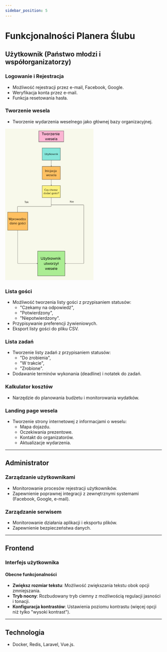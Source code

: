```yaml
---
sidebar_position: 5
---
```


# Funkcjonalności Planera Ślubu

## Użytkownik (Państwo młodzi i współorganizatorzy)

### Logowanie i Rejestracja
- Możliwość rejestracji przez e-mail, Facebook, Google.
- Weryfikacja konta przez e-mail.
- Funkcja resetowania hasła.



### Tworzenie wesela
- Tworzenie wydarzenia weselnego jako głównej bazy organizacyjnej.

![Rejestracja](/img/docusaurus-social-card3.jpg)

### Lista gości
- Możliwość tworzenia listy gości z przypisaniem statusów:
  - "Czekamy na odpowiedź",
  - "Potwierdzony",
  - "Niepotwierdzony".
- Przypisywanie preferencji żywieniowych.
- Eksport listy gości do pliku CSV.

### Lista zadań
- Tworzenie listy zadań z przypisaniem statusów:
  - "Do zrobienia",
  - "W trakcie",
  - "Zrobione".
- Dodawanie terminów wykonania (deadline) i notatek do zadań.

### Kalkulator kosztów
- Narzędzie do planowania budżetu i monitorowania wydatków.

### Landing page wesela
- Tworzenie strony internetowej z informacjami o weselu:
  - Mapa dojazdu.
  - Oczekiwania prezentowe.
  - Kontakt do organizatorów.
  - Aktualizacje wydarzenia.

---

## Administrator

### Zarządzanie użytkownikami
- Monitorowanie procesów rejestracji użytkowników.
- Zapewnienie poprawnej integracji z zewnętrznymi systemami (Facebook, Google, e-mail).

### Zarządzanie serwisem
- Monitorowanie działania aplikacji i eksportu plików.
- Zapewnienie bezpieczeństwa danych.

---

## Frontend

### Interfejs użytkownika
#### Obecne funkcjonalności
- **Zwiększ rozmiar tekstu**: Możliwość zwiększania tekstu obok opcji zmniejszania.
- **Tryb nocny**: Rozbudowany tryb ciemny z możliwością regulacji jasności i tonacji.
- **Konfiguracja kontrastów**: Ustawienia poziomu kontrastu (więcej opcji niż tylko "wysoki kontrast").
---

## Technologia
- Docker, Redis, Laravel, Vue.js.
